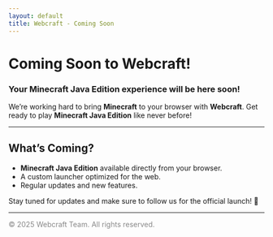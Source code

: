 ```yaml
---
layout: default
title: Webcraft - Coming Soon
---
```


# Coming Soon to Webcraft!

### Your Minecraft Java Edition experience will be here soon!

We’re working hard to bring **Minecraft** to your browser with **Webcraft**. Get ready to play **Minecraft Java Edition** like never before!

---

## What’s Coming?
- **Minecraft Java Edition** available directly from your browser.
- A custom launcher optimized for the web.
- Regular updates and new features.

Stay tuned for updates and make sure to follow us for the official launch! 🚀

---

<p style="font-size: 14px; color: #888;">&copy; 2025 Webcraft Team. All rights reserved.</p>
